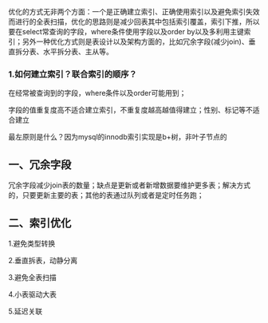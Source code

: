 优化的方式无非两个方面：一个是正确建立索引、正确使用索引以及避免索引失效而进行的全表扫描，优化的思路则是减少回表其中包括索引覆盖，索引下推，所以要在select常查询的字段，where条件使用字段以及order by以及多利用主键索引；另外一种优化方式则是表设计以及架构方面的，比如冗余字段(减少join)、垂直拆分表、水平拆分表、主从等。



### 1.如何建立索引？联合索引的顺序？

在经常被查询到的字段，where条件以及order可能用到；

字段的值重复度高不适合建立索引，不重复度越高越值得建立；性别、标记等不适合建立

最左原则是什么？因为mysql的innodb索引实现是b+树，非叶子节点的



## 一、冗余字段

冗余字段减少join表的数量；缺点是更新或者新增数据要维护更多表；解决方式的，只要更新主要的表；其他的表通过队列或者是定时任务跑；



## 二、索引优化

1.避免类型转换

2.垂直拆表，动静分离

3.避免全表扫描

4.小表驱动大表

5.延迟关联





